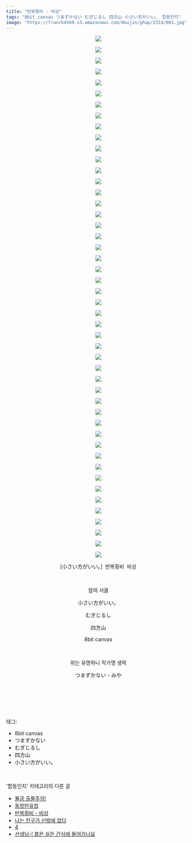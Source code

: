 ```yaml
---
title: "반복횡비 - 비상"
tags: "8bit_canvas つまずかない むぎじるし 四方山 小さい方がいい。 합동인지"
image: "https://franch4569.s3.amazonaws.com/doujin/ghap/2314/001.jpg"
---
```

<div class="article">
<p style="text-align: center; clear: none; float: none;"><img src="{{ site.imgserver2 }}/ghap/2314/001.jpg"/></p>
<p style="text-align: center; clear: none; float: none;"><img src="{{ site.imgserver2 }}/ghap/2314/002.jpg"/></p>
<p style="text-align: center; clear: none; float: none;"><img src="{{ site.imgserver2 }}/ghap/2314/003.jpg"/></p>
<p style="text-align: center; clear: none; float: none;"><img src="{{ site.imgserver2 }}/ghap/2314/004.jpg"/></p>
<p style="text-align: center; clear: none; float: none;"><img src="{{ site.imgserver2 }}/ghap/2314/005.jpg"/></p>
<p style="text-align: center; clear: none; float: none;"><img src="{{ site.imgserver2 }}/ghap/2314/006.jpg"/></p>
<p style="text-align: center; clear: none; float: none;"><img src="{{ site.imgserver2 }}/ghap/2314/007.jpg"/></p>
<p style="text-align: center; clear: none; float: none;"><img src="{{ site.imgserver2 }}/ghap/2314/008.jpg"/></p>
<p style="text-align: center; clear: none; float: none;"><img src="{{ site.imgserver2 }}/ghap/2314/009.jpg"/></p>
<p style="text-align: center; clear: none; float: none;"><img src="{{ site.imgserver2 }}/ghap/2314/010.jpg"/></p>
<p style="text-align: center; clear: none; float: none;"><img src="{{ site.imgserver2 }}/ghap/2314/011.jpg"/></p>
<p style="text-align: center; clear: none; float: none;"><img src="{{ site.imgserver2 }}/ghap/2314/012.jpg"/></p>
<p style="text-align: center; clear: none; float: none;"><img src="{{ site.imgserver2 }}/ghap/2314/013.jpg"/></p>
<p style="text-align: center; clear: none; float: none;"><img src="{{ site.imgserver2 }}/ghap/2314/014.jpg"/></p>
<p style="text-align: center; clear: none; float: none;"><img src="{{ site.imgserver2 }}/ghap/2314/015.jpg"/></p>
<p style="text-align: center; clear: none; float: none;"><img src="{{ site.imgserver2 }}/ghap/2314/016.jpg"/></p>
<p style="text-align: center; clear: none; float: none;"><img src="{{ site.imgserver2 }}/ghap/2314/017.jpg"/></p>
<p style="text-align: center; clear: none; float: none;"><img src="{{ site.imgserver2 }}/ghap/2314/018.jpg"/></p>
<p style="text-align: center; clear: none; float: none;"><img src="{{ site.imgserver2 }}/ghap/2314/019.jpg"/></p>
<p style="text-align: center; clear: none; float: none;"><img src="{{ site.imgserver2 }}/ghap/2314/020.jpg"/></p>
<p style="text-align: center; clear: none; float: none;"><img src="{{ site.imgserver2 }}/ghap/2314/021.jpg"/></p>
<p style="text-align: center; clear: none; float: none;"><img src="{{ site.imgserver2 }}/ghap/2314/022.jpg"/></p>
<p style="text-align: center; clear: none; float: none;"><img src="{{ site.imgserver2 }}/ghap/2314/023.jpg"/></p>
<p style="text-align: center; clear: none; float: none;"><img src="{{ site.imgserver2 }}/ghap/2314/024.jpg"/></p>
<p style="text-align: center; clear: none; float: none;"><img src="{{ site.imgserver2 }}/ghap/2314/025.jpg"/></p>
<p style="text-align: center; clear: none; float: none;"><img src="{{ site.imgserver2 }}/ghap/2314/026.jpg"/></p>
<p style="text-align: center; clear: none; float: none;"><img src="{{ site.imgserver2 }}/ghap/2314/027.jpg"/></p>
<p style="text-align: center; clear: none; float: none;"><img src="{{ site.imgserver2 }}/ghap/2314/028.jpg"/></p>
<p style="text-align: center; clear: none; float: none;"><img src="{{ site.imgserver2 }}/ghap/2314/029.jpg"/></p>
<p style="text-align: center; clear: none; float: none;"><img src="{{ site.imgserver2 }}/ghap/2314/030.jpg"/></p>
<p style="text-align: center; clear: none; float: none;"><img src="{{ site.imgserver2 }}/ghap/2314/031.jpg"/></p>
<p style="text-align: center; clear: none; float: none;"><img src="{{ site.imgserver2 }}/ghap/2314/032.jpg"/></p>
<p style="text-align: center; clear: none; float: none;"><img src="{{ site.imgserver2 }}/ghap/2314/033.jpg"/></p>
<p style="text-align: center; clear: none; float: none;"><img src="{{ site.imgserver2 }}/ghap/2314/034.jpg"/></p>
<p style="text-align: center; clear: none; float: none;"><img src="{{ site.imgserver2 }}/ghap/2314/035.jpg"/></p>
<p style="text-align: center; clear: none; float: none;"><img src="{{ site.imgserver2 }}/ghap/2314/036.jpg"/></p>
<p style="text-align: center; clear: none; float: none;"><img src="{{ site.imgserver2 }}/ghap/2314/037.jpg"/></p>
<p style="text-align: center; clear: none; float: none;"><img src="{{ site.imgserver2 }}/ghap/2314/038.jpg"/></p>
<p style="text-align: center; clear: none; float: none;"><img src="{{ site.imgserver2 }}/ghap/2314/039.jpg"/></p>
<p style="text-align: center; clear: none; float: none;"><img src="{{ site.imgserver2 }}/ghap/2314/040.jpg"/></p>
<p style="text-align: center; clear: none; float: none;"><img src="{{ site.imgserver2 }}/ghap/2314/041.jpg"/></p>
<p style="text-align: center; clear: none; float: none;"><img src="{{ site.imgserver2 }}/ghap/2314/042.jpg"/></p>
<p style="text-align: center; clear: none; float: none;"><img src="{{ site.imgserver2 }}/ghap/2314/043.jpg"/></p>
<p style="text-align: center; clear: none; float: none;"><img src="{{ site.imgserver2 }}/ghap/2314/044.jpg"/></p>
<p style="text-align: center; clear: none; float: none;"><img src="{{ site.imgserver2 }}/ghap/2314/045.jpg"/></p>
<p style="text-align: center; clear: none; float: none;"><img src="{{ site.imgserver2 }}/ghap/2314/046.jpg"/></p>
<p style="text-align: center; clear: none; float: none;"><img src="{{ site.imgserver2 }}/ghap/2314/047.jpg"/></p>
<p style="text-align: center; clear: none; float: none;"><img src="{{ site.imgserver2 }}/ghap/2314/048.jpg"/></p>
<p style="text-align: center; clear: none; float: none;">[小さい方がいい。]  반복횡비  비상</p>
<p style="text-align: center; clear: none; float: none;"><br/></p>
<p style="text-align: center; clear: none; float: none;">참여 서클</p>
<p style="text-align: center; clear: none; float: none;">小さい方がいい。</p>
<p style="text-align: center; clear: none; float: none;">むぎじるし</p>
<p style="text-align: center; clear: none; float: none;">四方山</p>
<p style="text-align: center; clear: none; float: none;">8bit canvas</p>
<p style="text-align: center; clear: none; float: none;"><br/></p>
<p style="text-align: center; clear: none; float: none;">위는 유명하니 작가명 생략</p>
<p style="text-align: center; clear: none; float: none;">つまずかない - みや</p>
<p style="text-align: center; clear: none; float: none;"><br/></p>
<p><br/></p>
</div><br/>
<div class="tagTrail">
<p>태그: </p>
<ul>
<li>8bit canvas</li>
<li>つまずかない</li>
<li>むぎじるし</li>
<li>四方山</li>
<li>小さい方がいい。</li>
</ul>
</div><br/>
<div class="another">
<p>'합동인지' 카테고리의 다른 글</p>
<ul>
<li><a href="/ghap_2330">불곰 출몰주의!</a></li>
<li><a href="/ghap_2319">동방만유첩</a></li>
<li><a href="/ghap_2314">반복횡비 - 비상</a></li>
<li><a href="/ghap_2302">나는 친구가 신밖에 없다</a></li>
<li><a href="/ghap_2290">4</a></li>
<li><a href="/ghap_2272">선생님-! 붉은 실은 간식에 들어가나요</a></li>
</ul>
</div><br/>
<div class="cb_module cb_fluid">
<div class="cb_wrt cb_profile">
</div><!-- commentList close -->
</div><br/>
